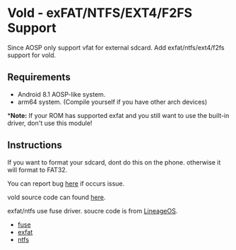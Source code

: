 # Vold - exFAT/NTFS/EXT4/F2FS Support

Since AOSP only support vfat for external sdcard. Add exfat/ntfs/ext4/f2fs support for vold.

## Requirements
- Android 8.1 AOSP-like system.
- arm64 system. (Compile yourself if you have other arch devices)

*__Note:__ If your ROM has supported exfat and you still want to use the built-in driver, don't use this module!

## Instructions
If you want to format your sdcard, dont do this on the phone. otherwise it will format to FAT32.

You can report bug [here](https://github.com/noname8964/vold-posix/issues) if occurs issue.

vold source code can found [here](https://github.com/noname8964/system_vold).

exfat/ntfs use fuse driver. soucre code is from [LineageOS](https://github.com/LineageOS).

- [fuse](https://github.com/LineageOS/android_external_fuse)
- [exfat](https://github.com/LineageOS/android_external_exfat)
- [ntfs](https://github.com/LineageOS/android_external_ntfs-3g)

